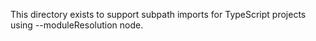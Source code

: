 This directory exists to support subpath imports for TypeScript projects using --moduleResolution node.
